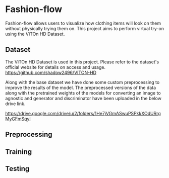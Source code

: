 # Fashion-flow
Fashion-flow allows users to visualize how clothing items will look on them without physically trying them on. This project aims to perform virtual try-on using the ViTOn HD Dataset.
## Dataset
The ViTOn HD Dataset is used in this project. Please refer to the dataset's official website for details on access and usage.
https://github.com/shadow2496/VITON-HD

Along with the base dataset we have done some custom preprocessing to improve the results of the model. The preprocessed versions of the data along with the pretrained weights of the models for converting an image to agnostic and generator and discriminator have been uploaded in the below drive link.

https://drive.google.com/drive/u/2/folders/1He7jVGmASwuPSPkkXOdURrgMyGFmSqyl
## Preprocessing
## Training
## Testing
